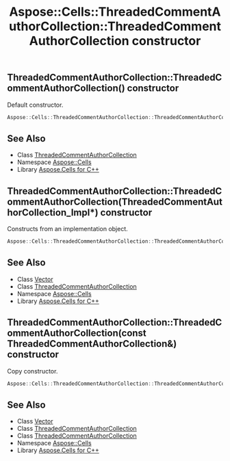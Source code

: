 ﻿---
title: Aspose::Cells::ThreadedCommentAuthorCollection::ThreadedCommentAuthorCollection constructor
linktitle: ThreadedCommentAuthorCollection
second_title: Aspose.Cells for C++ API Reference
description: 'Aspose::Cells::ThreadedCommentAuthorCollection::ThreadedCommentAuthorCollection constructor. Default constructor in C++.'
type: docs
weight: 100
url: /cpp/aspose.cells/threadedcommentauthorcollection/threadedcommentauthorcollection/
---
## ThreadedCommentAuthorCollection::ThreadedCommentAuthorCollection() constructor


Default constructor.

```cpp
Aspose::Cells::ThreadedCommentAuthorCollection::ThreadedCommentAuthorCollection()
```

## See Also

* Class [ThreadedCommentAuthorCollection](../)
* Namespace [Aspose::Cells](../../)
* Library [Aspose.Cells for C++](../../../)
## ThreadedCommentAuthorCollection::ThreadedCommentAuthorCollection(ThreadedCommentAuthorCollection_Impl*) constructor


Constructs from an implementation object.

```cpp
Aspose::Cells::ThreadedCommentAuthorCollection::ThreadedCommentAuthorCollection(ThreadedCommentAuthorCollection_Impl *impl)
```

## See Also

* Class [Vector](../../vector/)
* Class [ThreadedCommentAuthorCollection](../)
* Namespace [Aspose::Cells](../../)
* Library [Aspose.Cells for C++](../../../)
## ThreadedCommentAuthorCollection::ThreadedCommentAuthorCollection(const ThreadedCommentAuthorCollection\&) constructor


Copy constructor.

```cpp
Aspose::Cells::ThreadedCommentAuthorCollection::ThreadedCommentAuthorCollection(const ThreadedCommentAuthorCollection &src)
```

## See Also

* Class [Vector](../../vector/)
* Class [ThreadedCommentAuthorCollection](../)
* Class [ThreadedCommentAuthorCollection](../)
* Namespace [Aspose::Cells](../../)
* Library [Aspose.Cells for C++](../../../)
